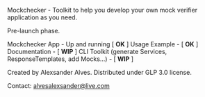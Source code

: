 Mockchecker - Toolkit to help you develop your own mock verifier application as you need.

Pre-launch phase.

Mockchecker App - Up and running [ **OK** ]
Usage Example - [ **OK** ]
Documentation - [ **WIP** ]
CLI Toolkit (generate Services, ResponseTemplates, add Mocks...) - [ **WIP** ]

Created by Alexsander Alves.
Distributed under GLP 3.0 license.

Contact: alvesalexsander@live.com